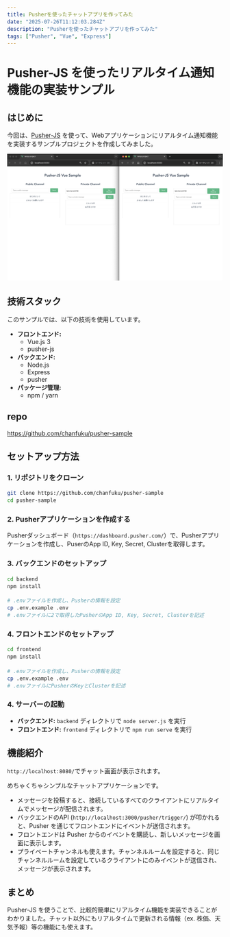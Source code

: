 ```yaml
---
title: Pusherを使ったチャットアプリを作ってみた
date: "2025-07-26T11:12:03.284Z"
description: "Pusherを使ったチャットアプリを作ってみた"
tags: ["Pusher", "Vue", "Express"]
---
```


# Pusher-JS を使ったリアルタイム通知機能の実装サンプル

## はじめに

今回は、[Pusher-JS](https://pusher.com/docs/channels/getting_started/javascript/) を使って、Webアプリケーションにリアルタイム通知機能を実装するサンプルプロジェクトを作成してみました。

![img1](./img1.png)

## 技術スタック

このサンプルでは、以下の技術を使用しています。

- **フロントエンド:**
  - Vue.js 3
  - pusher-js
- **バックエンド:**
  - Node.js
  - Express
  - pusher
- **パッケージ管理:**
  - npm / yarn

## repo
https://github.com/chanfuku/pusher-sample

## セットアップ方法

### 1. リポジトリをクローン

```bash
git clone https://github.com/chanfuku/pusher-sample
cd pusher-sample
```

### 2. Pusherアプリケーションを作成する
Pusherダッシュボード（`https://dashboard.pusher.com/`）で、Pusherアプリケーションを作成し、PuserのApp ID, Key, Secret, Clusterを取得します。

### 3. バックエンドのセットアップ

```bash
cd backend
npm install

# .envファイルを作成し、Pusherの情報を設定
cp .env.example .env
# .envファイルに2で取得したPusherのApp ID, Key, Secret, Clusterを記述
```

### 4. フロントエンドのセットアップ

```bash
cd frontend
npm install

# .envファイルを作成し、Pusherの情報を設定
cp .env.example .env
# .envファイルにPusherのKeyとClusterを記述
```

### 4. サーバーの起動

- **バックエンド:** `backend` ディレクトリで `node server.js` を実行
- **フロントエンド:** `frontend` ディレクトリで `npm run serve` を実行

## 機能紹介

`http://localhost:8080/`でチャット画面が表示されます。

めちゃくちゃシンプルなチャットアプリケーションです。

- メッセージを投稿すると、接続しているすべてのクライアントにリアルタイムでメッセージが配信されます。
- バックエンドのAPI (`http://localhost:3000/pusher/trigger/`) が叩かれると、Pusher を通じてフロントエンドにイベントが送信されます。
- フロントエンドは Pusher からのイベントを購読し、新しいメッセージを画面に表示します。
- プライベートチャンネルも使えます。チャンネルルームを設定すると、同じチャンネルルームを設定しているクライアントにのみイベントが送信され、メッセージが表示されます。

## まとめ

Pusher-JS を使うことで、比較的簡単にリアルタイム機能を実装できることがわかりました。チャット以外にもリアルタイムで更新される情報（ex. 株価、天気予報）等の機能にも使えます。
